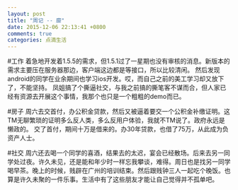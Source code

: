 ```yaml
---
layout: post
title: "周记 -- 靡"
date: 2015-12-06 22:13:41 +0800
comments: true
categories: 点滴生活
---
```

#工作
着急地开发着1.5.5的需求，但1.5.1过了一星期也没有审核的消息。新版本的需求主要压在服务器那边，客户端这边都是等接口，所以比较清闲。
然后发现android的同学在业余期间也学习ios开发。哎，而自己之前的美工学习却又放下了，不能坚持。
凤姐搞了个撕逼社交，与我之前搞的撕笔客不谋而合，但人家已经有资源去开展这个事情，我那个也只是一个粗粗的demo而已。

#房子
周六去交首付，办公积金贷款，然后又被逼着要交一个公积金补缴证明。这TM无聊繁琐的证明多么反人类，多么反用户体验，我就不TM说了。政府永远是懒政的。
交了首付，期间十万是借来的。办30年贷款，也借了75万，从此成为负资产人士。

#社交
周六还去喝一个同学的喜酒，结果去的太迟，宴会已经散场。后来去另一同学处过夜。许久未见，还是能和年少时一样忘我攀谈，难得。周日也是找另一同学喝早茶。晚上的时候，贱辟在广州的培训结束。然后跟贱钟三人一起吃个晚饭。也算是许久未聚的一件乐事。生活中有了这些朋友才能让自己觉得并不孤单吧。
